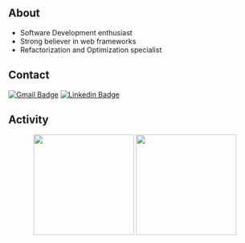 ## About

- Software Development enthusiast 
- Strong believer in web frameworks 
- Refactorization and Optimization specialist

## Contact
[![Gmail Badge](https://img.shields.io/badge/-capriodev@gmail.com-c14438?style=flat&logo=Gmail&logoColor=white)](mailto:capriodev@gmail.com "Email%20Directly")
[![Linkedin Badge](https://img.shields.io/badge/-Kyle%20Caprio-0072b1?style=flat&logo=Linkedin&logoColor=white)](https://www.linkedin.com/in/kyle-caprio "Connect on LinkedIn")
  
## Activity
<p align="center">
  <img height="200"  src="https://github-readme-stats.vercel.app/api/top-langs/?username=capriok&&custom_title=Linguistics&hide=HTML,CSS,JAVA&bg_color=171717&title_color=steelblue&text_color=fff" />
  <img height="200" src="https://github-readme-stats.vercel.app/api?username=capriok&custom_title=My%20Stats&bg_color=171717&title_color=steelblue&text_color=fff&show_icons=true&icon_color=2787db" />
</p>
